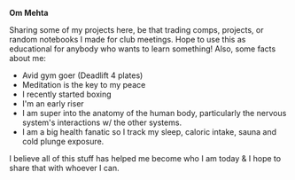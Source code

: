 **Om Mehta**

Sharing some of my projects here, be that trading comps, projects, or random notebooks I made for club meetings. Hope to use this as educational for anybody who wants to learn something! Also, some facts about me:

- Avid gym goer (Deadlift 4 plates)
- Meditation is the key to my peace
- I recently started boxing
- I'm an early riser
- I am super into the anatomy of the human body, particularly the nervous system's interactions w/ the other systems.
- I am a big health fanatic so I track my sleep, caloric intake, sauna and cold plunge exposure.

I believe all of this stuff has helped me become who I am today & I hope to share that with whoever I can.

